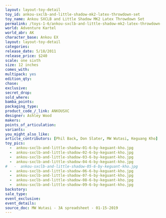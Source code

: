 ```yaml
---
layout: layout-toy-detail 
toy_id: ankou-sxclb-and-little-shadow-mk2-latex-throwdown-set
toy_name: Ankou SXCLB and Little Shadow MK2 Latex Throwdown Set
permalink: /toys-1-6/ankou-sxclb-and-little-shadow-mk2-latex-throwdown-set.html
world: Adventure Kartel
world_abr: AK
character_base: Ankou EX
layout: layout-toy-detail
categories: 
release_date: 5/18/2011
release_price: $240 
scale: one sixth
size: 12 inches
comes_with: 
multipack: yes
edition_qty: 
chase: 
exclusive: 
secret_drop: 
sold_where: 
bamba_points: 
packaging_type: 
product_code_/_link: ANKOUSXC
designer: Ashley Wood
makers: 
points_of_articulation: 
variants: 
you_might_also_like: 
article_contributors: [Phil Back, Don Slater, MW Wutasi, Keguang Kho]
toy_pics: 
  -  ankou-sxclb-and-little-shadow-01-6-by-keguant-kho.jpg
  -  ankou-sxclb-and-little-shadow-02-6-by-keguant-kho.jpg
  -  ankou-sxclb-and-little-shadow-03-6-by-keguant-kho.jpg
  -  ankou-sxclb-and-little-shadow-04-6-by-keguant-kho.jpg
#   -  ankou-sxclb-and-little-shadow-05-6-by-keguant-kho.jpg
  -  ankou-sxclb-and-little-shadow-06-6-by-keguant-kho.jpg
  -  ankou-sxclb-and-little-shadow-07-6-by-keguant-kho.jpg
  -  ankou-sxclb-and-little-shadow-08-6-by-keguant-kho.jpg
  -  ankou-sxclb-and-little-shadow-09-6-by-keguant-kho.jpg
backstory: 
sale_type: 
event_exclusive: 
event_details: 
source_doc: MW Wutasi - 3A spreadsheet - 01-15-2019
---
```

